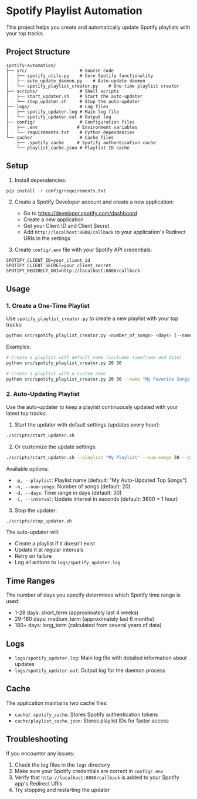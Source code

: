# Spotify Playlist Automation

This project helps you create and automatically update Spotify playlists with your top tracks.

## Project Structure

```
spotify-automation/
├── src/                    # Source code
│   ├── spotify_utils.py    # Core Spotify functionality
│   ├── auto_update_daemon.py    # Auto-update daemon
│   └── spotify_playlist_creator.py    # One-time playlist creator
├── scripts/                # Shell scripts
│   ├── start_updater.sh    # Start the auto-updater
│   └── stop_updater.sh     # Stop the auto-updater
├── logs/                   # Log files
│   ├── spotify_updater.log # Main log file
│   └── spotify_updater.out # Output log
├── config/                 # Configuration files
│   ├── .env               # Environment variables
│   └── requirements.txt    # Python dependencies
└── cache/                  # Cache files
    ├── .spotify_cache     # Spotify authentication cache
    └── playlist_cache.json # Playlist ID cache
```

## Setup

1. Install dependencies:
```bash
pip install -r config/requirements.txt
```

2. Create a Spotify Developer account and create a new application:
   - Go to https://developer.spotify.com/dashboard
   - Create a new application
   - Get your Client ID and Client Secret
   - Add `http://localhost:8888/callback` to your application's Redirect URIs in the settings

3. Create `config/.env` file with your Spotify API credentials:
```
SPOTIFY_CLIENT_ID=your_client_id
SPOTIFY_CLIENT_SECRET=your_client_secret
SPOTIFY_REDIRECT_URI=http://localhost:8888/callback
```

## Usage

### 1. Create a One-Time Playlist

Use `spotify_playlist_creator.py` to create a new playlist with your top tracks:

```bash
python src/spotify_playlist_creator.py <number_of_songs> <days> [--name "Playlist Name"]
```

Examples:
```bash
# Create a playlist with default name (includes timeframe and date)
python src/spotify_playlist_creator.py 20 30

# Create a playlist with a custom name
python src/spotify_playlist_creator.py 20 30 --name "My Favorite Songs"
```

### 2. Auto-Updating Playlist

Use the auto-updater to keep a playlist continuously updated with your latest top tracks:

1. Start the updater with default settings (updates every hour):
```bash
./scripts/start_updater.sh
```

2. Or customize the update settings:
```bash
./scripts/start_updater.sh --playlist "My Playlist" --num-songs 30 --days 60 --interval 7200
```

Available options:
- `-p, --playlist`: Playlist name (default: "My Auto-Updated Top Songs")
- `-n, --num-songs`: Number of songs (default: 20)
- `-d, --days`: Time range in days (default: 30)
- `-i, --interval`: Update interval in seconds (default: 3600 = 1 hour)

3. Stop the updater:
```bash
./scripts/stop_updater.sh
```

The auto-updater will:
- Create a playlist if it doesn't exist
- Update it at regular intervals
- Retry on failure
- Log all actions to `logs/spotify_updater.log`

## Time Ranges

The number of days you specify determines which Spotify time range is used:
- 1-28 days: short_term (approximately last 4 weeks)
- 29-180 days: medium_term (approximately last 6 months)
- 180+ days: long_term (calculated from several years of data)

## Logs

- `logs/spotify_updater.log`: Main log file with detailed information about updates
- `logs/spotify_updater.out`: Output log for the daemon process

## Cache

The application maintains two cache files:
- `cache/.spotify_cache`: Stores Spotify authentication tokens
- `cache/playlist_cache.json`: Stores playlist IDs for faster access

## Troubleshooting

If you encounter any issues:
1. Check the log files in the `logs` directory
2. Make sure your Spotify credentials are correct in `config/.env`
3. Verify that `http://localhost:8888/callback` is added to your Spotify app's Redirect URIs
4. Try stopping and restarting the updater
